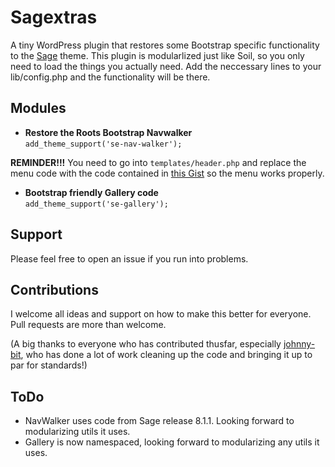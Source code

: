 # Sagextras

A tiny WordPress plugin that restores some Bootstrap specific functionality to the [Sage](https://roots.io/sage) theme. This plugin is modularlized just like Soil, so you only need to load the things you actually need. Add the neccessary lines to your lib/config.php and the functionality will be there.

## Modules

* **Restore the Roots Bootstrap Navwalker**<br>
  `add_theme_support('se-nav-walker');`

**REMINDER!!!** You need to go into `templates/header.php` and replace the menu code with the code contained in [this Gist](https://gist.github.com/johnny-bit/cc8840f148da01c2af52) so the menu works properly.

* **Bootstrap friendly Gallery code**<br>
  `add_theme_support('se-gallery');`

## Support

Please feel free to open an issue if you run into problems.

## Contributions

I welcome all ideas and support on how to make this better for everyone. Pull requests are more than welcome.

(A big thanks to everyone who has contributed thusfar, especially [johnny-bit](https://github.com/johnny-bit), who has done a lot of work cleaning up the code and bringing it up to par for standards!)

## ToDo

- NavWalker uses code from Sage release 8.1.1. Looking forward to modularizing utils it uses.
- Gallery is now namespaced, looking forward to modularizing any utils it uses.

